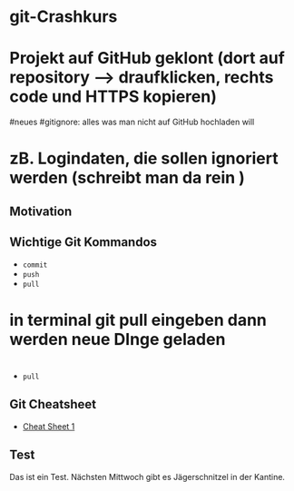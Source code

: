 # git-Crashkurs

# Projekt auf GitHub geklont (dort auf repository --> draufklicken, rechts code und HTTPS kopieren)
#neues 
#gitignore: alles was man nicht auf GitHub hochladen will 
# zB. Logindaten, die sollen ignoriert werden (schreibt man da rein )

## Motivation

## Wichtige Git Kommandos

- `commit`
- `push`
- `pull` 
# in terminal git pull eingeben dann werden neue DInge geladen 

# 

- `pull`

## Git Cheatsheet

- [Cheat Sheet 1](https://raw.githubusercontent.com/rstudio/cheatsheets/main/git-github.pdf)



## Test


Das ist ein Test. Nächsten Mittwoch gibt es Jägerschnitzel in der Kantine.

